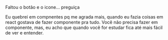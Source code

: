 Faltou o botão e o icone... preguiça

Eu quebrei em compnentes pq me agrada mais, quando eu fazia coisas em react gostava de fazer componente pra tudo.
Você não precisa fazer em componente, mas, eu acho que quando você for estudar fica até mais fácil de ver e entender.
